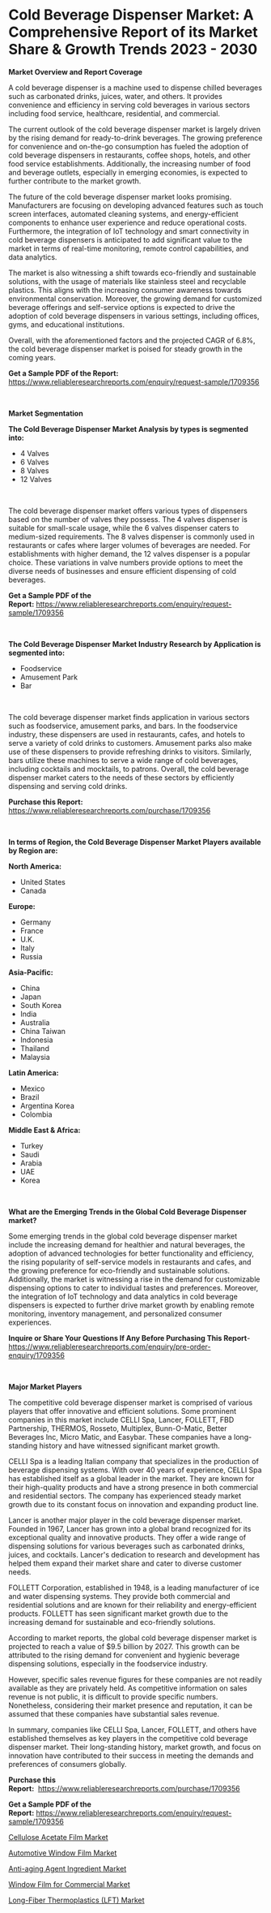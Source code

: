 <p><h1>Cold Beverage Dispenser Market: A Comprehensive Report of its Market Share & Growth Trends 2023 - 2030</h1></p><p><strong>Market Overview and Report Coverage</strong></p>
<p><p>A cold beverage dispenser is a machine used to dispense chilled beverages such as carbonated drinks, juices, water, and others. It provides convenience and efficiency in serving cold beverages in various sectors including food service, healthcare, residential, and commercial.</p><p>The current outlook of the cold beverage dispenser market is largely driven by the rising demand for ready-to-drink beverages. The growing preference for convenience and on-the-go consumption has fueled the adoption of cold beverage dispensers in restaurants, coffee shops, hotels, and other food service establishments. Additionally, the increasing number of food and beverage outlets, especially in emerging economies, is expected to further contribute to the market growth.</p><p>The future of the cold beverage dispenser market looks promising. Manufacturers are focusing on developing advanced features such as touch screen interfaces, automated cleaning systems, and energy-efficient components to enhance user experience and reduce operational costs. Furthermore, the integration of IoT technology and smart connectivity in cold beverage dispensers is anticipated to add significant value to the market in terms of real-time monitoring, remote control capabilities, and data analytics.</p><p>The market is also witnessing a shift towards eco-friendly and sustainable solutions, with the usage of materials like stainless steel and recyclable plastics. This aligns with the increasing consumer awareness towards environmental conservation. Moreover, the growing demand for customized beverage offerings and self-service options is expected to drive the adoption of cold beverage dispensers in various settings, including offices, gyms, and educational institutions.</p><p>Overall, with the aforementioned factors and the projected CAGR of 6.8%, the cold beverage dispenser market is poised for steady growth in the coming years.</p></p>
<p><strong>Get a Sample PDF of the Report:</strong> <a href="https://www.reliableresearchreports.com/enquiry/request-sample/1709356">https://www.reliableresearchreports.com/enquiry/request-sample/1709356</a></p>
<p>&nbsp;</p>
<p><strong>Market Segmentation</strong></p>
<p><strong>The Cold Beverage Dispenser Market Analysis by types is segmented into:</strong></p>
<p><ul><li>4 Valves</li><li>6 Valves</li><li>8 Valves</li><li>12 Valves</li></ul></p>
<p>&nbsp;</p>
<p><p>The cold beverage dispenser market offers various types of dispensers based on the number of valves they possess. The 4 valves dispenser is suitable for small-scale usage, while the 6 valves dispenser caters to medium-sized requirements. The 8 valves dispenser is commonly used in restaurants or cafes where larger volumes of beverages are needed. For establishments with higher demand, the 12 valves dispenser is a popular choice. These variations in valve numbers provide options to meet the diverse needs of businesses and ensure efficient dispensing of cold beverages.</p></p>
<p><strong>Get a Sample PDF of the Report:</strong>&nbsp;<a href="https://www.reliableresearchreports.com/enquiry/request-sample/1709356">https://www.reliableresearchreports.com/enquiry/request-sample/1709356</a></p>
<p>&nbsp;</p>
<p><strong>The Cold Beverage Dispenser Market Industry Research by Application is segmented into:</strong></p>
<p><ul><li>Foodservice</li><li>Amusement Park</li><li>Bar</li></ul></p>
<p>&nbsp;</p>
<p><p>The cold beverage dispenser market finds application in various sectors such as foodservice, amusement parks, and bars. In the foodservice industry, these dispensers are used in restaurants, cafes, and hotels to serve a variety of cold drinks to customers. Amusement parks also make use of these dispensers to provide refreshing drinks to visitors. Similarly, bars utilize these machines to serve a wide range of cold beverages, including cocktails and mocktails, to patrons. Overall, the cold beverage dispenser market caters to the needs of these sectors by efficiently dispensing and serving cold drinks.</p></p>
<p><strong>Purchase this Report:</strong>&nbsp; <a href="https://www.reliableresearchreports.com/purchase/1709356">https://www.reliableresearchreports.com/purchase/1709356</a></p>
<p>&nbsp;</p>
<p><strong>In terms of Region, the Cold Beverage Dispenser Market Players available by Region are:</strong></p>
<p>
    <p> <strong> North America: </strong>
        <ul>
            <li>United States</li>
            <li>Canada</li>
        </ul>
        </p> 
    <p> <strong> Europe: </strong>
        <ul>
            <li>Germany</li>
            <li>France</li>
            <li>U.K.</li>
            <li>Italy</li>
            <li>Russia</li>
        </ul>
        </p> 
    <p> <strong> Asia-Pacific: </strong>
        <ul>
            <li>China</li>
            <li>Japan</li>
            <li>South Korea</li>
            <li>India</li>
            <li>Australia</li>
            <li>China Taiwan</li>
            <li>Indonesia</li>
            <li>Thailand</li>
            <li>Malaysia</li>
        </ul>
        </p> 
    <p> <strong> Latin America: </strong>
        <ul>
            <li>Mexico</li>
            <li>Brazil</li>
            <li>Argentina Korea</li>
            <li>Colombia</li>
        </ul>
        </p> 
    <p> <strong> Middle East & Africa: </strong>
        <ul>
            <li>Turkey</li>
            <li>Saudi</li>
            <li>Arabia</li>
            <li>UAE</li>
            <li>Korea</li>
        </ul>
    </p>
    </p>
<p>&nbsp;</p>
<p><strong>What are the Emerging Trends in the Global Cold Beverage Dispenser market?</strong></p>
<p><p>Some emerging trends in the global cold beverage dispenser market include the increasing demand for healthier and natural beverages, the adoption of advanced technologies for better functionality and efficiency, the rising popularity of self-service models in restaurants and cafes, and the growing preference for eco-friendly and sustainable solutions. Additionally, the market is witnessing a rise in the demand for customizable dispensing options to cater to individual tastes and preferences. Moreover, the integration of IoT technology and data analytics in cold beverage dispensers is expected to further drive market growth by enabling remote monitoring, inventory management, and personalized consumer experiences.</p></p>
<p><strong>Inquire or Share Your Questions If Any Before Purchasing This Report</strong>- <a href="https://www.reliableresearchreports.com/enquiry/pre-order-enquiry/1709356">https://www.reliableresearchreports.com/enquiry/pre-order-enquiry/1709356</a></p>
<p>&nbsp;</p>
<p><strong>Major Market Players</strong></p>
<p><p>The competitive cold beverage dispenser market is comprised of various players that offer innovative and efficient solutions. Some prominent companies in this market include CELLI Spa, Lancer, FOLLETT, FBD Partnership, THERMOS, Rosseto, Multiplex, Bunn-O-Matic, Better Beverages Inc, Micro Matic, and Easybar. These companies have a long-standing history and have witnessed significant market growth.</p><p>CELLI Spa is a leading Italian company that specializes in the production of beverage dispensing systems. With over 40 years of experience, CELLI Spa has established itself as a global leader in the market. They are known for their high-quality products and have a strong presence in both commercial and residential sectors. The company has experienced steady market growth due to its constant focus on innovation and expanding product line.</p><p>Lancer is another major player in the cold beverage dispenser market. Founded in 1967, Lancer has grown into a global brand recognized for its exceptional quality and innovative products. They offer a wide range of dispensing solutions for various beverages such as carbonated drinks, juices, and cocktails. Lancer's dedication to research and development has helped them expand their market share and cater to diverse customer needs.</p><p>FOLLETT Corporation, established in 1948, is a leading manufacturer of ice and water dispensing systems. They provide both commercial and residential solutions and are known for their reliability and energy-efficient products. FOLLETT has seen significant market growth due to the increasing demand for sustainable and eco-friendly solutions.</p><p>According to market reports, the global cold beverage dispenser market is projected to reach a value of $9.5 billion by 2027. This growth can be attributed to the rising demand for convenient and hygienic beverage dispensing solutions, especially in the foodservice industry.</p><p>However, specific sales revenue figures for these companies are not readily available as they are privately held. As competitive information on sales revenue is not public, it is difficult to provide specific numbers. Nonetheless, considering their market presence and reputation, it can be assumed that these companies have substantial sales revenue.</p><p>In summary, companies like CELLI Spa, Lancer, FOLLETT, and others have established themselves as key players in the competitive cold beverage dispenser market. Their long-standing history, market growth, and focus on innovation have contributed to their success in meeting the demands and preferences of consumers globally.</p></p>
<p><strong>Purchase this Report:</strong>&nbsp;&nbsp;<a href="https://www.reliableresearchreports.com/purchase/1709356">https://www.reliableresearchreports.com/purchase/1709356</a></p>
<p></p>
<p><strong>Get a Sample PDF of the Report:</strong>&nbsp;<a href="https://www.reliableresearchreports.com/enquiry/request-sample/1709356">https://www.reliableresearchreports.com/enquiry/request-sample/1709356</a></p>
<p><p><a href="https://github.com/JameTravis/Market-Research-Report-List-2/blob/main/cellulose-acetate-film-market.md">Cellulose Acetate Film Market</a></p><p><a href="https://medium.com/@elyssablick/automotive-window-film-market-insights-into-market-cagr-market-trends-and-growth-strategies-c712086fc937">Automotive Window Film Market</a></p><p><a href="https://medium.com/@toneygrimes2023/anti-aging-agent-ingredient-market-comprehensive-assessment-by-type-application-and-geography-bda5c964536a">Anti-aging Agent Ingredient Market</a></p><p><a href="https://medium.com/@shanelerde/decoding-window-film-for-commercial-market-metrics-market-share-trends-and-growth-patterns-361b24586dea">Window Film for Commercial Market</a></p><p><a href="https://github.com/RichRobinson5/Market-Research-Report-List-2/blob/main/long-fiber-thermoplastics-lft-market.md">Long-Fiber Thermoplastics (LFT) Market</a></p></p>